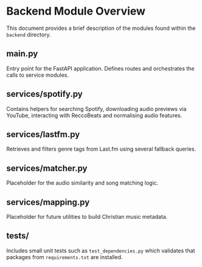 # Backend Module Overview

This document provides a brief description of the modules found within the `backend` directory.

## main.py
Entry point for the FastAPI application. Defines routes and orchestrates the calls to service modules.

## services/spotify.py
Contains helpers for searching Spotify, downloading audio previews via YouTube, interacting with ReccoBeats and normalising audio features.

## services/lastfm.py
Retrieves and filters genre tags from Last.fm using several fallback queries.

## services/matcher.py
Placeholder for the audio similarity and song matching logic.

## services/mapping.py
Placeholder for future utilities to build Christian music metadata.

## tests/
Includes small unit tests such as `test_dependencies.py` which validates that packages from `requirements.txt` are installed.
